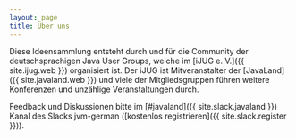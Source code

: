 ```yaml
---
layout: page
title: Über uns
---
```


Diese Ideensammlung entsteht durch und für die Community der deutschsprachigen Java User Groups, welche im [iJUG e. V.]({{ site.ijug.web }}) organisiert ist. Der iJUG ist Mitveranstalter der [JavaLand]({{ site.javaland.web }}) und viele der Mitgliedsgruppen führen weitere Konferenzen und unzählige Veranstaltungen durch.

Feedback und Diskussionen bitte im [#javaland]({{ site.slack.javaland }}) Kanal des Slacks jvm-german ([kostenlos registrieren]({{ site.slack.register }})).